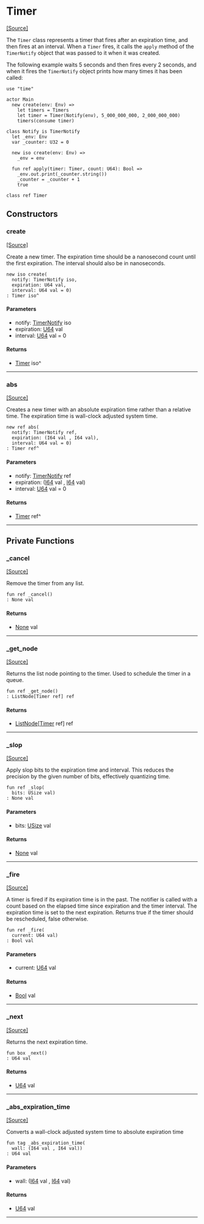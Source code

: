 # Timer
<span class="source-link">[[Source]](src/time/timer.md#L-0-3)</span>

The `Timer` class represents a timer that fires after an expiration
time, and then fires at an interval. When a `Timer` fires, it calls
the `apply` method of the `TimerNotify` object that was passed to it
when it was created.

The following example waits 5 seconds and then fires every 2
seconds, and when it fires the `TimerNotify` object prints how many
times it has been called:

```pony
use "time"

actor Main
  new create(env: Env) =>
    let timers = Timers
    let timer = Timer(Notify(env), 5_000_000_000, 2_000_000_000)
    timers(consume timer)

class Notify is TimerNotify
  let _env: Env
  var _counter: U32 = 0

  new iso create(env: Env) =>
    _env = env

  fun ref apply(timer: Timer, count: U64): Bool =>
    _env.out.print(_counter.string())
    _counter = _counter + 1
    true
```


```pony
class ref Timer
```

## Constructors

### create
<span class="source-link">[[Source]](src/time/timer.md#L-0-41)</span>


Create a new timer. The expiration time should be a nanosecond count
until the first expiration. The interval should also be in nanoseconds.


```pony
new iso create(
  notify: TimerNotify iso,
  expiration: U64 val,
  interval: U64 val = 0)
: Timer iso^
```
#### Parameters

*   notify: [TimerNotify](time-TimerNotify.md) iso
*   expiration: [U64](builtin-U64.md) val
*   interval: [U64](builtin-U64.md) val = 0

#### Returns

* [Timer](time-Timer.md) iso^

---

### abs
<span class="source-link">[[Source]](src/time/timer.md#L-0-56)</span>


Creates a new timer with an absolute expiration time rather than a relative
time. The expiration time is wall-clock adjusted system time.


```pony
new ref abs(
  notify: TimerNotify ref,
  expiration: (I64 val , I64 val),
  interval: U64 val = 0)
: Timer ref^
```
#### Parameters

*   notify: [TimerNotify](time-TimerNotify.md) ref
*   expiration: ([I64](builtin-I64.md) val , [I64](builtin-I64.md) val)
*   interval: [U64](builtin-U64.md) val = 0

#### Returns

* [Timer](time-Timer.md) ref^

---

## Private Functions

### _cancel
<span class="source-link">[[Source]](src/time/timer.md#L-0-67)</span>


Remove the timer from any list.


```pony
fun ref _cancel()
: None val
```

#### Returns

* [None](builtin-None.md) val

---

### _get_node
<span class="source-link">[[Source]](src/time/timer.md#L-0-74)</span>


Returns the list node pointing to the timer. Used to schedule the timer in
a queue.


```pony
fun ref _get_node()
: ListNode[Timer ref] ref
```

#### Returns

* [ListNode](collections-ListNode.md)\[[Timer](time-Timer.md) ref\] ref

---

### _slop
<span class="source-link">[[Source]](src/time/timer.md#L-0-81)</span>


Apply slop bits to the expiration time and interval. This reduces the
precision by the given number of bits, effectively quantizing time.


```pony
fun ref _slop(
  bits: USize val)
: None val
```
#### Parameters

*   bits: [USize](builtin-USize.md) val

#### Returns

* [None](builtin-None.md) val

---

### _fire
<span class="source-link">[[Source]](src/time/timer.md#L-0-92)</span>


A timer is fired if its expiration time is in the past. The notifier is
called with a count based on the elapsed time since expiration and the
timer interval. The expiration time is set to the next expiration. Returns
true if the timer should be rescheduled, false otherwise.


```pony
fun ref _fire(
  current: U64 val)
: Bool val
```
#### Parameters

*   current: [U64](builtin-U64.md) val

#### Returns

* [Bool](builtin-Bool.md) val

---

### _next
<span class="source-link">[[Source]](src/time/timer.md#L-0-113)</span>


Returns the next expiration time.


```pony
fun box _next()
: U64 val
```

#### Returns

* [U64](builtin-U64.md) val

---

### _abs_expiration_time
<span class="source-link">[[Source]](src/time/timer.md#L-0-119)</span>


Converts a wall-clock adjusted system time to absolute expiration time


```pony
fun tag _abs_expiration_time(
  wall: (I64 val , I64 val))
: U64 val
```
#### Parameters

*   wall: ([I64](builtin-I64.md) val , [I64](builtin-I64.md) val)

#### Returns

* [U64](builtin-U64.md) val

---

